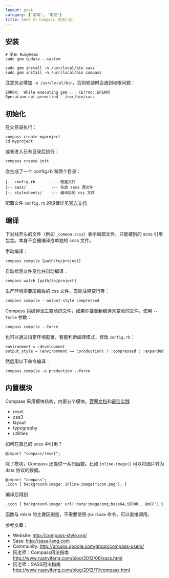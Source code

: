 ```yaml
---
layout: post
category: ['前端', '笔记']
title: SASS 和 Compass 用法小记
---
```


## 安装

    # 更新 RubyGems
    sudo gem update --system

    sudo gem install -n /usr/local/bin sass
    sudo gem install -n /usr/local/bin compass

注意务必增加 `-n /usr/local/bin`，否则安装时会遇到权限问题：

    ERROR:  While executing gem ... (Errno::EPERM)
    Operation not permitted - /usr/bin/sass

## 初始化

在父目录执行：

    compass create myproject
    cd myproject

或者进入已有目录后执行：

    compass create init

会生成了一个 config.rb 和两个目录：

    |-- config.rb       --- 配置文件
    |-- sass/           --- 存放 sass 源文件
    |-- stylesheets/    --- 编译后的 css 文件

配置文件 `config.rb` 的设置详见[官方文档](http://compass-style.org/help/documentation/sass-based-configuration-options/)

## 编译

下划线开头的文件（例如 `_common.scss`）表示局部文件，只能被别的 scss 引用包含。本身不会被编译成单独的 scss 文件。

手动编译：

    compass compile [path/to/project]

自动检测文件变化并自动编译：

    compass watch [path/to/project]

生产环境需要压缩后的 css 文件，去除注释空行等：

    compass compile --output-style compressed

Compass 只编译发生变动的文件，如果你要重新编译未变动的文件，使用 `--force` 参数：

    compass compile --force

也可以通过指定环境配置，智能判断编译模式，修改 `config.rb`：

    environment = :development
    output_style = (environment == :production) ? :compressed : :expanded

然后用以下命令编译：

    compass compile -e production --force

## 内置模块

Compass 采用模块结构，内置五个模块。[官网文档](http://compass-style.org/reference/compass)和[最佳实践](http://compass-style.org/help/tutorials/best_practices/)

- reset
- css3
- layout
- typography
- utilities

如何在自己的 scss 中引用？

    @import "compass/reset";

除了模块，Compass 还提供一系列函数。比如 `inline-image()` 可以将图片转为 data 协议的数据。

    @import "compass";
    .icon { background-image: inline-image("icon.png"); }

编译后得到

    .icon { background-image: url('data:image/png;base64,iBROR...QmCC');}

函数与 mixin 的主要区别是，不需要使用 `@include` 命令，可以直接调用。

参考文章：

* Website: <http://compass-style.org/>
* Sass: <http://sass-lang.com>
* Community: <http://groups.google.com/group/compass-users/>
* 阮老师：Compass用法指南 <http://www.ruanyifeng.com/blog/2012/06/sass.html>
* 阮老师：SASS用法指南 <http://www.ruanyifeng.com/blog/2012/11/compass.html>
